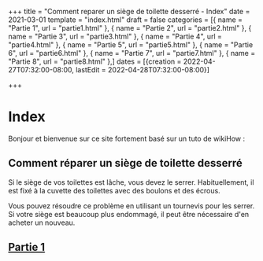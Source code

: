 +++
title = "Comment reparer un siège de toilette desserré - Index"
date = 2021-03-01
template = "index.html"
draft = false
categories = [{ name = "Partie 1", url = "partie1.html" },
{ name = "Partie 2", url = "partie2.html" },
{ name = "Partie 3", url = "partie3.html" },
{ name = "Partie 4", url = "partie4.html" },
{ name = "Partie 5", url = "partie5.html" },
{ name = "Partie 6", url = "partie6.html" },
{ name = "Partie 7", url = "partie7.html" },
{ name = "Partie 8", url = "partie8.html" },]
dates = [{creation = 2022-04-27T07:32:00-08:00, lastEdit = 2022-04-28T07:32:00-08:00}]

+++

# Index



Bonjour et bienvenue sur ce site fortement basé sur un tuto de wikiHow :

## Comment réparer un siège de toilette desserré

Si le siège de vos toilettes est lâche, vous devez le serrer. Habituellement, 
il est fixé à la cuvette des toilettes avec des boulons et des écrous.

Vous pouvez résoudre ce problème en utilisant un tournevis pour les serrer. Si 
votre siège est beaucoup plus endommagé, il peut être nécessaire d'en acheter un nouveau.

## [Partie 1](./partie1.html)


